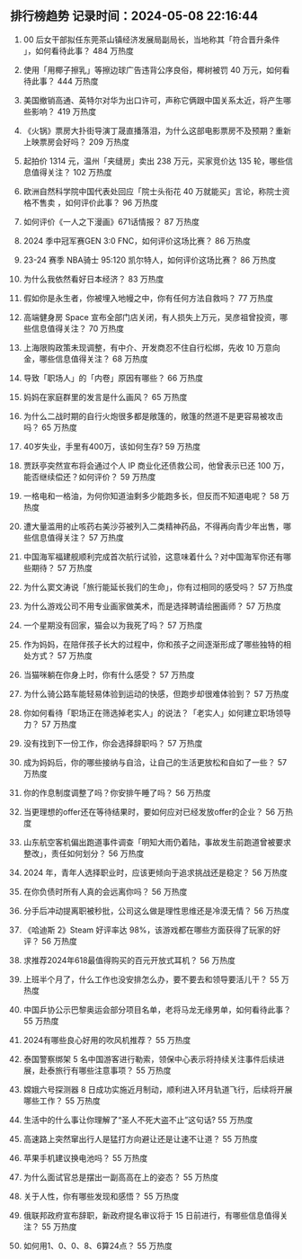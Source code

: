 
## 排行榜趋势 记录时间：2024-05-08 22:16:44
  
  1. 00 后女干部拟任东莞茶山镇经济发展局副局长，当地称其「符合晋升条件 」，如何看待此事？ 484 万热度
    
  2. 使用「用椰子擦乳」等擦边球广告违背公序良俗，椰树被罚 40 万元，如何看待此事？ 444 万热度
    
  3. 美国撤销高通、英特尔对华为出口许可，声称它俩跟中国关系太近，将产生哪些影响？ 419 万热度
    
  4. 《火锅》票房大扑街导演丁晟直播落泪，为什么这部电影票房不及预期？重新上映票房会好吗？ 209 万热度
    
  5. 起拍价 1314 元，温州「夹缝房」卖出 238 万元，买家竞价达 135 轮，哪些信息值得关注？ 102 万热度
    
  6. 欧洲自然科学院中国代表处回应「院士头衔花  40  万就能买」言论，称院士资格不售卖 ，如何评价此事？ 96 万热度
    
  7. 如何评价《一人之下漫画》671话情报？ 87 万热度
    
  8. 2024 季中冠军赛GEN 3:0 FNC，如何评价这场比赛？ 86 万热度
    
  9. 23-24 赛季 NBA骑士 95:120 凯尔特人，如何评价这场比赛？ 86 万热度
    
  10. 为什么我依然看好日本经济？ 83 万热度
    
  11. 假如你是永生者，你被埋入地幔之中，你有任何方法自救吗？ 77 万热度
    
  12. 高端健身房 Space 宣布全部门店关闭，有人损失上万元，吴彦祖曾投资，哪些信息值得关注？ 70 万热度
    
  13. 上海限购政策未现调整，有中介、开发商忍不住自行松绑，先收 10 万意向金，哪些信息值得关注？ 68 万热度
    
  14. 导致「职场人」的「内卷」原因有哪些？ 66 万热度
    
  15. 妈妈在家庭群里的发言是什么画风？ 65 万热度
    
  16. 为什么二战时期的自行火炮很多都是敞篷的，敞篷的然道不是更容易被攻击吗？ 65 万热度
    
  17. 40岁失业，手里有400万，该如何生存? 59 万热度
    
  18. 贾跃亭突然宣布将会通过个人 IP 商业化还债救公司，他曾表示已还 100 万，能否继续偿还？如何评价？ 59 万热度
    
  19. 一格电和一格油，为何你知道油剩多少能跑多长，但反而不知道电呢？ 58 万热度
    
  20. 遭大量滥用的止咳药右美沙芬被列入二类精神药品，不得再向青少年出售，哪些信息值得关注？ 57 万热度
    
  21. 中国海军福建舰顺利完成首次航行试验，这意味着什么？对中国海军你还有哪些期待？ 57 万热度
    
  22. 为什么窦文涛说「旅行能延长我们的生命」，你有过相同的感受吗？ 57 万热度
    
  23. 为什么游戏公司不用专业画家做美术，而是选择聘请绘圈画师？ 57 万热度
    
  24. 一个星期没有回家，猫会以为我死了吗？ 57 万热度
    
  25. 作为妈妈，在陪伴孩子长大的过程中，你和孩子之间逐渐形成了哪些独特的相处方式？ 57 万热度
    
  26. 当猫咪躺在你身上时，你有什么感受？ 57 万热度
    
  27. 为什么骑公路车能轻易体验到运动的快感，但跑步却很难体验到？ 57 万热度
    
  28. 你如何看待「职场正在筛选掉老实人」的说法？「老实人」如何建立职场领导力？ 57 万热度
    
  29. 没有找到下一份工作，你会选择辞职吗？ 57 万热度
    
  30. 成为妈妈后，你的哪些接纳与自洽，让自己的生活更放松和自如了一些？ 57 万热度
    
  31. 你的作息制度调整了吗？你安排午睡了吗？ 56 万热度
    
  32. 当更理想的offer还在等待结果时，要如何应对已经发放offer的企业？ 56 万热度
    
  33. 山东航空客机偏出跑道事件调查「明知大雨仍着陆，事故发生前跑道曾被要求整改」，责任如何划分？ 56 万热度
    
  34. 2024 年，青年人选择职业时，应该更倾向于追求挑战还是稳定？ 56 万热度
    
  35. 在你负债时所有人真的会远离你吗？ 56 万热度
    
  36. 分手后冲动提离职被秒批，公司这么做是理性思维还是冷漠无情？ 56 万热度
    
  37. 《哈迪斯 2》Steam 好评率达 98%，该游戏都在哪些方面获得了玩家的好评？ 56 万热度
    
  38. 求推荐2024年618最值得购买的百元开放式耳机？ 56 万热度
    
  39. 上班半个月了，什么工作也没安排怎么办，要不要去和领导要活儿干？ 55 万热度
    
  40. 中国乒协公示巴黎奥运会部分项目名单，老将马龙无缘男单，如何看待此事？ 55 万热度
    
  41. 2024有哪些良心好用的吹风机推荐？ 55 万热度
    
  42. 泰国警察绑架 5 名中国游客进行勒索，领保中心表示将持续关注事件后续进展，赴泰旅行有哪些注意事项？ 55 万热度
    
  43. 嫦娥六号探测器 8 日成功实施近月制动，顺利进入环月轨道飞行，后续将开展哪些工作？ 55 万热度
    
  44. 生活中的什么事让你理解了“圣人不死大盗不止”这句话? 55 万热度
    
  45. 高速路上突然窜出行人是猛打方向避让还是让速不让道？ 55 万热度
    
  46. 苹果手机建议换电池吗？ 55 万热度
    
  47. 为什么面试官总是摆出一副高高在上的姿态？ 55 万热度
    
  48. 关于人性，你有哪些发现和感悟？ 55 万热度
    
  49. 俄联邦政府宣布辞职，新政府提名审议将于 15 日前进行，有哪些信息值得关注？ 55 万热度
    
  50. 如何用1、0、0、8、6算24点？ 55 万热度
    